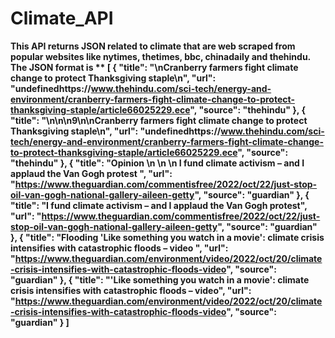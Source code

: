 # Climate_API

**This API returns JSON related to climate that are web scraped from popular websites like nytimes, thetimes, bbc, chinadaily and thehindu.**
**The JSON format is **
[
{
"title": "\nCranberry farmers fight climate change to protect Thanksgiving staple\n",
"url": "undefinedhttps://www.thehindu.com/sci-tech/energy-and-environment/cranberry-farmers-fight-climate-change-to-protect-thanksgiving-staple/article66025229.ece",
"source": "thehindu"
},
{
"title": "\n\n\n9\n\nCranberry farmers fight climate change to protect Thanksgiving staple\n",
"url": "undefinedhttps://www.thehindu.com/sci-tech/energy-and-environment/cranberry-farmers-fight-climate-change-to-protect-thanksgiving-staple/article66025229.ece",
"source": "thehindu"
},
{
"title": "Opinion   \n                 \n                  \n                  I fund climate activism – and I applaud the Van Gogh protest ",
"url": "https://www.theguardian.com/commentisfree/2022/oct/22/just-stop-oil-van-gogh-national-gallery-aileen-getty",
"source": "guardian"
},
{
"title": "I fund climate activism – and I applaud the Van Gogh protest",
"url": "https://www.theguardian.com/commentisfree/2022/oct/22/just-stop-oil-van-gogh-national-gallery-aileen-getty",
"source": "guardian"
},
{
"title": "Flooding  'Like something you watch in a movie': climate crisis intensifies with catastrophic floods – video ",
"url": "https://www.theguardian.com/environment/video/2022/oct/20/climate-crisis-intensifies-with-catastrophic-floods-video",
"source": "guardian"
},
{
"title": "'Like something you watch in a movie': climate crisis intensifies with catastrophic floods – video",
"url": "https://www.theguardian.com/environment/video/2022/oct/20/climate-crisis-intensifies-with-catastrophic-floods-video",
"source": "guardian"
}
]**
